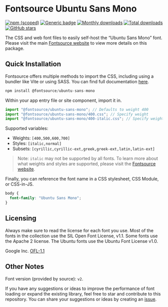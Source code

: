 # Fontsource Ubuntu Sans Mono

[![npm (scoped)](https://img.shields.io/npm/v/@fontsource/ubuntu-sans-mono?color=brightgreen)](https://www.npmjs.com/package/@fontsource/ubuntu-sans-mono) [![Generic badge](https://img.shields.io/badge/fontsource-passing-brightgreen)](https://github.com/fontsource/fontsource) [![Monthly downloads](https://badgen.net/npm/dm/@fontsource/ubuntu-sans-mono)](https://github.com/fontsource/fontsource) [![Total downloads](https://badgen.net/npm/dt/@fontsource/ubuntu-sans-mono)](https://github.com/fontsource/fontsource) [![GitHub stars](https://img.shields.io/github/stars/fontsource/fontsource.svg?style=social&label=Star)](https://github.com/fontsource/fontsource/stargazers)

The CSS and web font files to easily self-host the “Ubuntu Sans Mono” font. Please visit the main [Fontsource website](https://fontsource.org/fonts/ubuntu-sans-mono) to view more details on this package.

## Quick Installation

Fontsource offers multiple methods to import the CSS, including using a bundler like Vite or using SASS. You can find full documentation [here](https://fontsource.org/docs/getting-started/introduction).

```javascript
npm install @fontsource/ubuntu-sans-mono
```

Within your app entry file or site component, import it in.

```javascript
import "@fontsource/ubuntu-sans-mono"; // Defaults to weight 400
import "@fontsource/ubuntu-sans-mono/400.css"; // Specify weight
import "@fontsource/ubuntu-sans-mono/400-italic.css"; // Specify weight and style
```

Supported variables:
- Weights: `[400,500,600,700]`
- Styles: `[italic,normal]`
- Subsets: `[cyrillic,cyrillic-ext,greek,greek-ext,latin,latin-ext]`

> Note: `italic` may not be supported by all fonts. To learn more about what weights and styles are supported, please visit the [Fontsource website](https://fontsource.org/fonts/ubuntu-sans-mono).

Finally, you can reference the font name in a CSS stylesheet, CSS Module, or CSS-in-JS.

```css
body {
  font-family: "Ubuntu Sans Mono";
}
```

## Licensing
Always make sure to read the license for each font you use. Most of the fonts in the collection use the SIL Open Font License, v1.1. Some fonts use the Apache 2 license. The Ubuntu fonts use the Ubuntu Font License v1.0.

Google Inc.
[OFL-1.1](http://scripts.sil.org/OFL)

## Other Notes
Font version (provided by source): `v2`.

If you have any suggestions or ideas to improve the performance of font loading or expand the existing library, feel free to star and contribute to this repository. You can share your suggestions or ideas by creating an [issue](https://github.com/fontsource/fontsource/issues).
